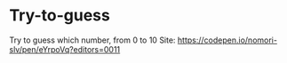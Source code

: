 # Try-to-guess
Try to guess which number, from 0 to 10
Site: https://codepen.io/nomori-slv/pen/eYrpoVq?editors=0011
